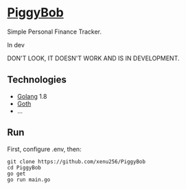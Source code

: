 # [PiggyBob](https://piggybob.com)

Simple Personal Finance Tracker.

In dev

DON'T LOOK, IT DOESN'T WORK AND IS IN DEVELOPMENT.

## Technologies

* [Golang](https://github.com/golang/go) 1.8
* [Goth](https://github.com/markbates/goth)
* ...

## Run

First, configure .env, then:

```text
git clone https://github.com/xenu256/PiggyBob
cd PiggyBob
go get
go run main.go
```
